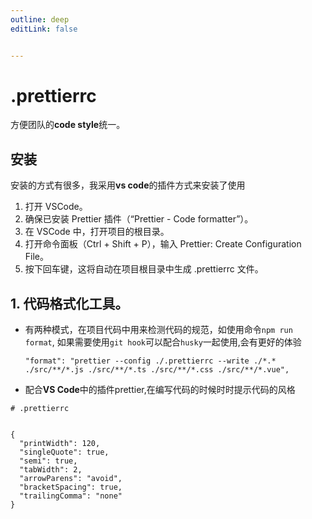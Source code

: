 ```yaml
---
outline: deep
editLink: false


---
```


# .prettierrc
  方便团队的**code style**统一。


## 安装
安装的方式有很多，我采用**vs code**的插件方式来安装了使用

1.	打开 VSCode。
2.	确保已安装 Prettier 插件（“Prettier - Code formatter”）。
3.	在 VSCode 中，打开项目的根目录。
4.	打开命令面板（Ctrl + Shift + P），输入 Prettier: Create Configuration File。
5.	按下回车键，这将自动在项目根目录中生成 .prettierrc 文件。  


## 1. 代码格式化工具。

- 有两种模式，在项目代码中用来检测代码的规范，如使用命令`npm run format`, 如果需要使用`git hook`可以配合`husky`一起使用,会有更好的体验
  ```
  "format": "prettier --config ./.prettierrc --write ./*.* ./src/**/*.js ./src/**/*.ts ./src/**/*.css ./src/**/*.vue",
  ```

- 配合**VS Code**中的插件prettier,在编写代码的时候时时提示代码的风格

```
# .prettierrc


{
  "printWidth": 120,
  "singleQuote": true,
  "semi": true,
  "tabWidth": 2,
  "arrowParens": "avoid",
  "bracketSpacing": true,
  "trailingComma": "none"
}
```

